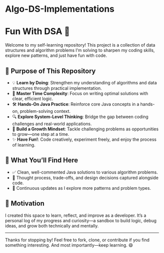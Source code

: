 # Algo-DS-Implementations

# Fun With DSA 🚀

Welcome to my self-learning repository! This project is a collection of data structures and algorithm problems I’m solving to sharpen my coding skills, explore new patterns, and just have fun with code.

## 📌 Purpose of This Repository

- 💡 **Learn by Doing**: Strengthen my understanding of algorithms and data structures through practical implementation.
- 🧠 **Master Time Complexity**: Focus on writing optimal solutions with clear, efficient logic.
- 🛠 **Hands-On Java Practice**: Reinforce core Java concepts in a hands-on, problem-solving context.
- 🔍 **Explore System-Level Thinking**: Bridge the gap between coding challenges and real-world applications.
- 🚀 **Build a Growth Mindset**: Tackle challenging problems as opportunities to grow—one step at a time.
- ✨ **Have Fun!**: Code creatively, experiment freely, and enjoy the process of learning.

## 🧪 What You’ll Find Here

- ✅ Clean, well-commented Java solutions to various algorithm problems.
- 📓 Thought process, trade-offs, and design decisions captured alongside code.
- 🌱 Continuous updates as I explore more patterns and problem types.

## 🙌 Motivation

I created this space to learn, reflect, and improve as a developer. It’s a personal log of my progress and curiosity—a sandbox to build logic, debug ideas, and grow both technically and mentally.

---

Thanks for stopping by! Feel free to fork, clone, or contribute if you find something interesting. And most importantly—keep learning. 😄
